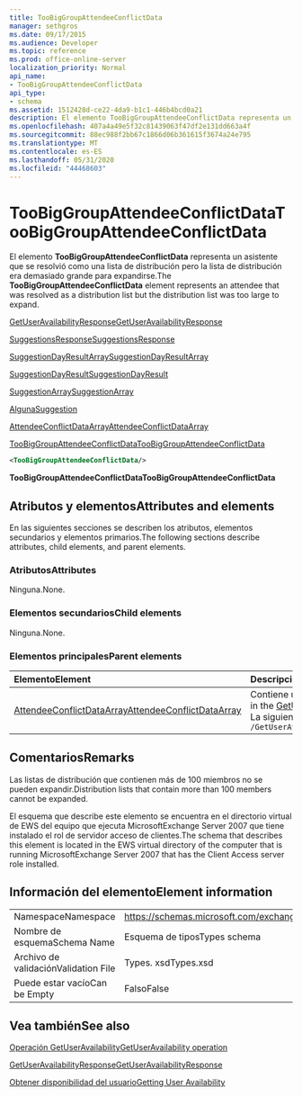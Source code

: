 ```yaml
---
title: TooBigGroupAttendeeConflictData
manager: sethgros
ms.date: 09/17/2015
ms.audience: Developer
ms.topic: reference
ms.prod: office-online-server
localization_priority: Normal
api_name:
- TooBigGroupAttendeeConflictData
api_type:
- schema
ms.assetid: 1512428d-ce22-4da9-b1c1-446b4bcd0a21
description: El elemento TooBigGroupAttendeeConflictData representa un asistente que se resolvió como una lista de distribución pero la lista de distribución era demasiado grande para expandirse.
ms.openlocfilehash: 407a4a49e5f32c81439063f47df2e131dd663a4f
ms.sourcegitcommit: 88ec988f2bb67c1866d06b361615f3674a24e795
ms.translationtype: MT
ms.contentlocale: es-ES
ms.lasthandoff: 05/31/2020
ms.locfileid: "44468603"
---
```

# <a name="toobiggroupattendeeconflictdata"></a><span data-ttu-id="bf733-103">TooBigGroupAttendeeConflictData</span><span class="sxs-lookup"><span data-stu-id="bf733-103">TooBigGroupAttendeeConflictData</span></span>

<span data-ttu-id="bf733-104">El elemento **TooBigGroupAttendeeConflictData** representa un asistente que se resolvió como una lista de distribución pero la lista de distribución era demasiado grande para expandirse.</span><span class="sxs-lookup"><span data-stu-id="bf733-104">The **TooBigGroupAttendeeConflictData** element represents an attendee that was resolved as a distribution list but the distribution list was too large to expand.</span></span> 
  
[<span data-ttu-id="bf733-105">GetUserAvailabilityResponse</span><span class="sxs-lookup"><span data-stu-id="bf733-105">GetUserAvailabilityResponse</span></span>](getuseravailabilityresponse.md)
  
[<span data-ttu-id="bf733-106">SuggestionsResponse</span><span class="sxs-lookup"><span data-stu-id="bf733-106">SuggestionsResponse</span></span>](suggestionsresponse.md)
  
[<span data-ttu-id="bf733-107">SuggestionDayResultArray</span><span class="sxs-lookup"><span data-stu-id="bf733-107">SuggestionDayResultArray</span></span>](suggestiondayresultarray.md)
  
[<span data-ttu-id="bf733-108">SuggestionDayResult</span><span class="sxs-lookup"><span data-stu-id="bf733-108">SuggestionDayResult</span></span>](suggestiondayresult.md)
  
[<span data-ttu-id="bf733-109">SuggestionArray</span><span class="sxs-lookup"><span data-stu-id="bf733-109">SuggestionArray</span></span>](suggestionarray.md)
  
[<span data-ttu-id="bf733-110">Alguna</span><span class="sxs-lookup"><span data-stu-id="bf733-110">Suggestion</span></span>](suggestion.md)
  
[<span data-ttu-id="bf733-111">AttendeeConflictDataArray</span><span class="sxs-lookup"><span data-stu-id="bf733-111">AttendeeConflictDataArray</span></span>](attendeeconflictdataarray.md)
  
[<span data-ttu-id="bf733-112">TooBigGroupAttendeeConflictData</span><span class="sxs-lookup"><span data-stu-id="bf733-112">TooBigGroupAttendeeConflictData</span></span>](toobiggroupattendeeconflictdata.md)
  
```xml
<TooBigGroupAttendeeConflictData/>
```

 <span data-ttu-id="bf733-113">**TooBigGroupAttendeeConflictData**</span><span class="sxs-lookup"><span data-stu-id="bf733-113">**TooBigGroupAttendeeConflictData**</span></span>
## <a name="attributes-and-elements"></a><span data-ttu-id="bf733-114">Atributos y elementos</span><span class="sxs-lookup"><span data-stu-id="bf733-114">Attributes and elements</span></span>

<span data-ttu-id="bf733-115">En las siguientes secciones se describen los atributos, elementos secundarios y elementos primarios.</span><span class="sxs-lookup"><span data-stu-id="bf733-115">The following sections describe attributes, child elements, and parent elements.</span></span>
  
### <a name="attributes"></a><span data-ttu-id="bf733-116">Atributos</span><span class="sxs-lookup"><span data-stu-id="bf733-116">Attributes</span></span>

<span data-ttu-id="bf733-117">Ninguna.</span><span class="sxs-lookup"><span data-stu-id="bf733-117">None.</span></span>
  
### <a name="child-elements"></a><span data-ttu-id="bf733-118">Elementos secundarios</span><span class="sxs-lookup"><span data-stu-id="bf733-118">Child elements</span></span>

<span data-ttu-id="bf733-119">Ninguna.</span><span class="sxs-lookup"><span data-stu-id="bf733-119">None.</span></span>
  
### <a name="parent-elements"></a><span data-ttu-id="bf733-120">Elementos principales</span><span class="sxs-lookup"><span data-stu-id="bf733-120">Parent elements</span></span>

|<span data-ttu-id="bf733-121">**Elemento**</span><span class="sxs-lookup"><span data-stu-id="bf733-121">**Element**</span></span>|<span data-ttu-id="bf733-122">**Descripción**</span><span class="sxs-lookup"><span data-stu-id="bf733-122">**Description**</span></span>|
|:-----|:-----|
|[<span data-ttu-id="bf733-123">AttendeeConflictDataArray</span><span class="sxs-lookup"><span data-stu-id="bf733-123">AttendeeConflictDataArray</span></span>](attendeeconflictdataarray.md) <br/> |<span data-ttu-id="bf733-124">Contiene una matriz de datos conflictivos para los asistentes identificados en el [GetUserAvailabilityRequest](getuseravailabilityrequest.md).</span><span class="sxs-lookup"><span data-stu-id="bf733-124">Contains an array of conflict data for attendees identified in the [GetUserAvailabilityRequest](getuseravailabilityrequest.md).</span></span>  <br/> <span data-ttu-id="bf733-125">La siguiente es la expresión XPath a este elemento:</span><span class="sxs-lookup"><span data-stu-id="bf733-125">The following is the XPath expression to this element:</span></span>  <br/>  `/GetUserAvailabilityResponse/SuggestionsResponse/SuggestionDayResultArray/SuggestionDayResult[i]/SuggestionArray/Suggestion[i]/AttendeeConflictDataArray` <br/> |
   
## <a name="remarks"></a><span data-ttu-id="bf733-126">Comentarios</span><span class="sxs-lookup"><span data-stu-id="bf733-126">Remarks</span></span>

<span data-ttu-id="bf733-127">Las listas de distribución que contienen más de 100 miembros no se pueden expandir.</span><span class="sxs-lookup"><span data-stu-id="bf733-127">Distribution lists that contain more than 100 members cannot be expanded.</span></span>
  
<span data-ttu-id="bf733-128">El esquema que describe este elemento se encuentra en el directorio virtual de EWS del equipo que ejecuta MicrosoftExchange Server 2007 que tiene instalado el rol de servidor acceso de clientes.</span><span class="sxs-lookup"><span data-stu-id="bf733-128">The schema that describes this element is located in the EWS virtual directory of the computer that is running MicrosoftExchange Server 2007 that has the Client Access server role installed.</span></span>
  
## <a name="element-information"></a><span data-ttu-id="bf733-129">Información del elemento</span><span class="sxs-lookup"><span data-stu-id="bf733-129">Element information</span></span>

|||
|:-----|:-----|
|<span data-ttu-id="bf733-130">Namespace</span><span class="sxs-lookup"><span data-stu-id="bf733-130">Namespace</span></span>  <br/> |https://schemas.microsoft.com/exchange/services/2006/types  <br/> |
|<span data-ttu-id="bf733-131">Nombre de esquema</span><span class="sxs-lookup"><span data-stu-id="bf733-131">Schema Name</span></span>  <br/> |<span data-ttu-id="bf733-132">Esquema de tipos</span><span class="sxs-lookup"><span data-stu-id="bf733-132">Types schema</span></span>  <br/> |
|<span data-ttu-id="bf733-133">Archivo de validación</span><span class="sxs-lookup"><span data-stu-id="bf733-133">Validation File</span></span>  <br/> |<span data-ttu-id="bf733-134">Types. xsd</span><span class="sxs-lookup"><span data-stu-id="bf733-134">Types.xsd</span></span>  <br/> |
|<span data-ttu-id="bf733-135">Puede estar vacío</span><span class="sxs-lookup"><span data-stu-id="bf733-135">Can be Empty</span></span>  <br/> |<span data-ttu-id="bf733-136">Falso</span><span class="sxs-lookup"><span data-stu-id="bf733-136">False</span></span>  <br/> |
   
## <a name="see-also"></a><span data-ttu-id="bf733-137">Vea también</span><span class="sxs-lookup"><span data-stu-id="bf733-137">See also</span></span>



[<span data-ttu-id="bf733-138">Operación GetUserAvailability</span><span class="sxs-lookup"><span data-stu-id="bf733-138">GetUserAvailability operation</span></span>](getuseravailability-operation.md)
  
[<span data-ttu-id="bf733-139">GetUserAvailabilityResponse</span><span class="sxs-lookup"><span data-stu-id="bf733-139">GetUserAvailabilityResponse</span></span>](getuseravailabilityresponse.md)


[<span data-ttu-id="bf733-140">Obtener disponibilidad del usuario</span><span class="sxs-lookup"><span data-stu-id="bf733-140">Getting User Availability</span></span>](https://msdn.microsoft.com/library/d4133fcb-9b0f-4e6b-aadf-a389da83516a%28Office.15%29.aspx)

